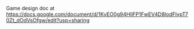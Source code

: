 Game design doc at https://docs.google.com/document/d/1KvEO0g94HllFP1FwEV4D8IodFlvpT70Zt_dOdVsOfgw/edit?usp=sharing
